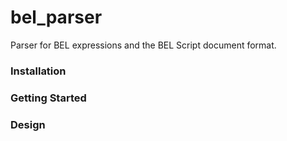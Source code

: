 # bel_parser

Parser for BEL expressions and the BEL Script document format.

### Installation

### Getting Started

### Design
